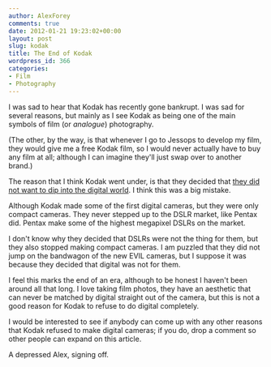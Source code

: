 ```yaml
---
author: AlexForey
comments: true
date: 2012-01-21 19:23:02+00:00
layout: post
slug: kodak
title: The End of Kodak
wordpress_id: 366
categories:
- Film
- Photography
---
```


I was sad to hear that Kodak has recently gone bankrupt. I was sad for several reasons, but mainly as I see Kodak as being one of the main symbols of film (or _analogue_) photography.

(The other, by the way, is that whenever I go to Jessops to develop my film, they would give me a free Kodak film, so I would never actually have to buy any film at all; although I can imagine they'll just swap over to another brand.)

The reason that I think Kodak went under, is that they decided that [they did not want to dip into the digital world](http://mashable.com/2012/01/20/kodak-digital-missteps/). I think this was a big mistake.

Although Kodak made some of the first digital cameras, but they were only compact cameras. They never stepped up to the DSLR market, like Pentax did. Pentax make some of the highest megapixel DSLRs on the market.

I don't know why they decided that DSLRs were not the thing for them, but they also stopped making compact cameras. I am puzzled that they did not jump on the bandwagon of the new EVIL cameras, but I suppose it was because they decided that digital was not for them.

I feel this marks the end of an era, although to be honest I haven't been around all that long. I love taking film photos, they have an aesthetic that can never be matched by digital straight out of the camera, but this is not a good reason for Kodak to refuse to do digital completely.

I would be interested to see if anybody can come up with any other reasons that Kodak refused to make digital cameras; if you do, drop a comment so other people can expand on this article.

A depressed Alex, signing off.
